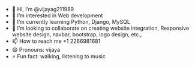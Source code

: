- 👋 Hi, I’m @vijayag211989
- 👀 I’m interested in Web development
- 🌱 I’m currently learning Python, Django, MySQL
- 💞️ I’m looking to collaborate on creating website integration, Responsive website design, navbar, bootstrap, logo design, etc.,
- 📫 How to reach me +1 2266981681
- 😄 Pronouns: vijaya
- ⚡ Fun fact: walking, listening to music

<!---
vijayag211989/vijayag211989 is a ✨ special ✨ repository because its `README.md` (this file) appears on your GitHub profile.
You can click the Preview link to take a look at your changes.
--->
